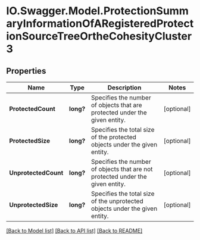 # IO.Swagger.Model.ProtectionSummaryInformationOfARegisteredProtectionSourceTreeOrtheCohesityCluster3
## Properties

Name | Type | Description | Notes
------------ | ------------- | ------------- | -------------
**ProtectedCount** | **long?** | Specifies the number of objects that are protected under the given entity. | [optional] 
**ProtectedSize** | **long?** | Specifies the total size of the protected objects under the given entity. | [optional] 
**UnprotectedCount** | **long?** | Specifies the number of objects that are not protected under the given entity. | [optional] 
**UnprotectedSize** | **long?** | Specifies the total size of the unprotected objects under the given entity. | [optional] 

[[Back to Model list]](../README.md#documentation-for-models) [[Back to API list]](../README.md#documentation-for-api-endpoints) [[Back to README]](../README.md)

